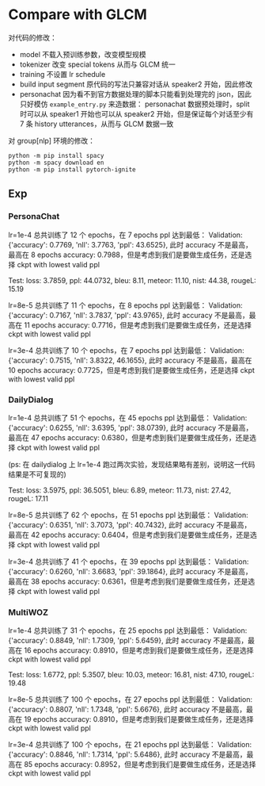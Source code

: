 # Compare with GLCM
对代码的修改：
- model 不载入预训练参数，改变模型规模
- tokenizer 改变 special tokens 从而与 GLCM 统一
- training 不设置 lr schedule
- build input segment 原代码的写法只兼容对话从 speaker2 开始，因此修改
- personachat 因为看不到官方数据处理的脚本只能看到处理完的 json，因此只好模仿 `example_entry.py` 来造数据： personachat 数据预处理时，split 时可以从 speaker1 开始也可以从 speaker2 开始，但是保证每个对话至少有 7 条 history utterances，从而与 GLCM 数据一致

对 group[nlp] 环境的修改：
```
python -m pip install spacy
python -m spacy download en
python -m pip install pytorch-ignite
```

## Exp
### PersonaChat
lr=1e-4
总共训练了 12 个 epochs，在 7 epochs ppl 达到最低：
Validation: {'accuracy': 0.7769, 'nll': 3.7763, 'ppl': 43.6525},
此时 accuracy 不是最高，最高在 8 epochs accuracy: 0.7988，但是考虑到我们是要做生成任务，还是选择 ckpt with lowest valid ppl

Test:
loss: 3.7859, ppl: 44.0732, bleu: 8.11, meteor: 11.10, nist: 44.38, rougeL: 15.19

lr=8e-5
总共训练了 11 个 epochs，在 8 epochs ppl 达到最低：
Validation: {'accuracy': 0.7167, 'nll': 3.7837, 'ppl': 43.9765},
此时 accuracy 不是最高，最高在 11 epochs accuracy: 0.7716，但是考虑到我们是要做生成任务，还是选择 ckpt with lowest valid ppl

lr=3e-4
总共训练了 10 个 epochs，在 7 epochs ppl 达到最低：
Validation: {'accuracy': 0.7515, 'nll': 3.8322, 46.1655},
此时 accuracy 不是最高，最高在 10 epochs accuracy: 0.7725，但是考虑到我们是要做生成任务，还是选择 ckpt with lowest valid ppl

### DailyDialog
lr=1e-4
总共训练了 51 个 epochs，在 45 epochs ppl 达到最低：
Validation: {'accuracy': 0.6255, 'nll': 3.6395, 'ppl': 38.0739},
此时 accuracy 不是最高，最高在 47 epochs accuracy: 0.6380，但是考虑到我们是要做生成任务，还是选择 ckpt with lowest valid ppl

(ps: 在 dailydialog 上 lr=1e-4 跑过两次实验，发现结果略有差别，说明这一代码结果是不可复现的)

Test:
loss: 3.5975, ppl: 36.5051, bleu: 6.89, meteor: 11.73, nist: 27.42, rougeL: 17.11

lr=8e-5
总共训练了 62 个 epochs，在 51 epochs ppl 达到最低：
Validation: {'accuracy': 0.6351, 'nll': 3.7073, 'ppl': 40.7432},
此时 accuracy 不是最高，最高在 42 epochs accuracy: 0.6404，但是考虑到我们是要做生成任务，还是选择 ckpt with lowest valid ppl

lr=3e-4
总共训练了 41 个 epochs，在 39 epochs ppl 达到最低：
Validation: {'accuracy': 0.6260, 'nll': 3.6683, 'ppl': 39.1864},
此时 accuracy 不是最高，最高在 38 epochs accuracy: 0.6361，但是考虑到我们是要做生成任务，还是选择 ckpt with lowest valid ppl

### MultiWOZ
lr=1e-4
总共训练了 31 个 epochs，在 25 epochs ppl 达到最低：
Validation: {'accuracy': 0.8849, 'nll': 1.7309, 'ppl': 5.6459},
此时 accuracy 不是最高，最高在 16 epochs accuracy: 0.8910，但是考虑到我们是要做生成任务，还是选择 ckpt with lowest valid ppl

Test:
loss: 1.6772, ppl: 5.3507, bleu: 10.03, meteor: 16.81, nist: 47.10, rougeL: 19.48

lr=8e-5
总共训练了 100 个 epochs，在 27 epochs ppl 达到最低：
Validation: {'accuracy': 0.8807, 'nll': 1.7348, 'ppl': 5.6676},
此时 accuracy 不是最高，最高在 19 epochs accuracy: 0.8910，但是考虑到我们是要做生成任务，还是选择 ckpt with lowest valid ppl

lr=3e-4
总共训练了 100 个 epochs，在 21 epochs ppl 达到最低：
Validation: {'accuracy': 0.8846, 'nll': 1.7314, 'ppl': 5.6486},
此时 accuracy 不是最高，最高在 85 epochs accuracy: 0.8952，但是考虑到我们是要做生成任务，还是选择 ckpt with lowest valid ppl
